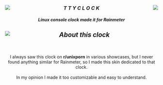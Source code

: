 ##
  <img src="https://img.shields.io/badge/Exit-red?style=for-the-badge&logo=data:image/png;base64,iVBORw0KGgoAAAANSUhEUgAAAB4AAAAeCAYAAAA7MK6iAAAACXBIWXMAAAsTAAALEwEAmpwYAAAAgElEQVR4nO2WOwqAQAwFFz8XEPRmemoL0dZeSz3BWIgKfsokC2bKNAMheUkIjvNLgATItaUV0AEjkGpJS6DnorCQyot5l8qK+ZbKidkHaUCGGWi0pQfrYzOAFh2KaMSVQquX1xASlk9AHdc6mQaIaWSaHgnTs3h7BLKz4DhOeLIBfj1SDjluPrMAAAAASUVORK5CYII=" align="left"/></a>
<a href="https://github.com/KazukiGames/ttyclock-for-rainmeter/releases/download/v1.2.2/Clock-for-Rainmeter.1.2.2.rmskin">
  <img src="https://img.shields.io/badge/download-2d780b?style=for-the-badge&logo=data:image/png;base64,iVBORw0KGgoAAAANSUhEUgAAABgAAAAYCAYAAADgdz34AAAACXBIWXMAAAsTAAALEwEAmpwYAAAAU0lEQVR4nO3QsQqAMAxF0ffXHdM/v+KgQ0qtaCxIc6BLh3ch0jJwMtAgTzRCnsgDij/LBdOHEXs0fjNir8YHkZjxTiR2/ADU/Z0fKRTBND2gv9oAVZTQEh7ZErUAAAAASUVORK5CYII=" align="right"/></a>
## 

 <h3 align="center"><b><i>T T Y C L O C K</i></b></h3>
 <h4 align="center"><i>Linux console clock made it for Rainmeter</i></h4>

##
 
<img align="left" src="https://github.com/KazukiGames/ttyclock-for-rainmeter/assets/121910047/2d4ab678-206c-4c9b-ba02-093ec1f91833"/> 
<h2 align="center"><i>About this clock</i></h2>
<p align="center">
  <br/><br/>
  I always saw this clock on <b>r/unixporn</b> in various showcases, but I never found anything similar for Rainmeter, so I made this skin dedicated to that clock.
  <br/><br/>
  In my opinion I made it too customizable and easy to understand.
  <br/><br/>
</p>

<h2 align="left"></h2>
